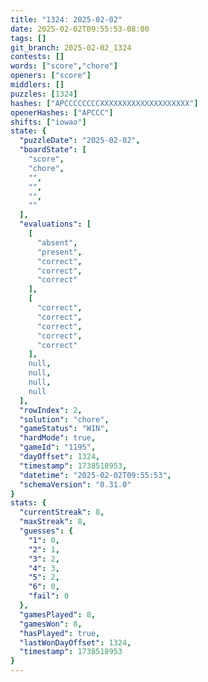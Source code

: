 ```yaml
---
title: "1324: 2025-02-02"
date: 2025-02-02T09:55:53-08:00
tags: []
git_branch: 2025-02-02_1324
contests: []
words: ["score","chore"]
openers: ["score"]
middlers: []
puzzles: [1324]
hashes: ["APCCCCCCCCXXXXXXXXXXXXXXXXXXXX"]
openerHashes: ["APCCC"]
shifts: ["iowao"]
state: {
  "puzzleDate": "2025-02-02",
  "boardState": [
    "score",
    "chore",
    "",
    "",
    "",
    ""
  ],
  "evaluations": [
    [
      "absent",
      "present",
      "correct",
      "correct",
      "correct"
    ],
    [
      "correct",
      "correct",
      "correct",
      "correct",
      "correct"
    ],
    null,
    null,
    null,
    null
  ],
  "rowIndex": 2,
  "solution": "chore",
  "gameStatus": "WIN",
  "hardMode": true,
  "gameId": "1195",
  "dayOffset": 1324,
  "timestamp": 1738518953,
  "datetime": "2025-02-02T09:55:53",
  "schemaVersion": "0.31.0"
}
stats: {
  "currentStreak": 8,
  "maxStreak": 8,
  "guesses": {
    "1": 0,
    "2": 1,
    "3": 2,
    "4": 3,
    "5": 2,
    "6": 0,
    "fail": 0
  },
  "gamesPlayed": 8,
  "gamesWon": 8,
  "hasPlayed": true,
  "lastWonDayOffset": 1324,
  "timestamp": 1738518953
}
---
```

<!-- more -->
